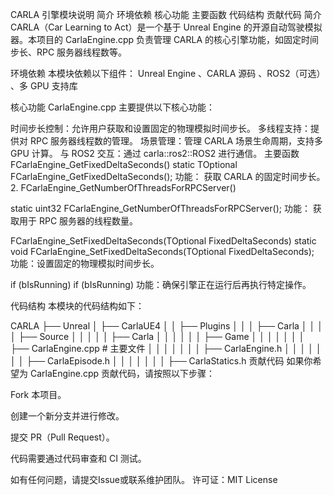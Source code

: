 CARLA 引擎模块说明
简介
环境依赖
核心功能
主要函数
代码结构
贡献代码
简介
CARLA（Car Learning to Act）是一个基于 Unreal Engine 的开源自动驾驶模拟器。本项目的 CarlaEngine.cpp 负责管理 CARLA 的核心引擎功能，如固定时间步长、RPC 服务器线程数等。

环境依赖
本模块依赖以下组件： Unreal Engine 、CARLA 源码 、ROS2（可选） 、多 GPU 支持库

核心功能
CarlaEngine.cpp 主要提供以下核心功能：

时间步长控制：允许用户获取和设置固定的物理模拟时间步长。
多线程支持：提供对 RPC 服务器线程数的管理。
场景管理：管理 CARLA 场景生命周期，支持多 GPU 计算。
与 ROS2 交互：通过 carla::ros2::ROS2 进行通信。
主要函数
FCarlaEngine_GetFixedDeltaSeconds()
static TOptional<double> FCarlaEngine_GetFixedDeltaSeconds();
功能： 获取 CARLA 的固定时间步长。 2. FCarlaEngine_GetNumberOfThreadsForRPCServer()

static uint32 FCarlaEngine_GetNumberOfThreadsForRPCServer();
功能： 获取用于 RPC 服务器的线程数量。

FCarlaEngine_SetFixedDeltaSeconds(TOptional FixedDeltaSeconds)
static void FCarlaEngine_SetFixedDeltaSeconds(TOptional<double> FixedDeltaSeconds);
功能：设置固定的物理模拟时间步长。

if (bIsRunning)
if (bIsRunning)
功能：确保引擎正在运行后再执行特定操作。

代码结构
本模块的代码结构如下：

CARLA
├── Unreal
│   ├── CarlaUE4
│   │   ├── Plugins
│   │   │   ├── Carla
│   │   │   │   ├── Source
│   │   │   │   │   ├── Carla
│   │   │   │   │   │   ├── Game
│   │   │   │   │   │   │   ├── CarlaEngine.cpp  # 主要文件
│   │   │   │   │   │   │   ├── CarlaEngine.h
│   │   │   │   │   │   │   ├── CarlaEpisode.h
│   │   │   │   │   │   │   ├── CarlaStatics.h
贡献代码
如果你希望为 CarlaEngine.cpp 贡献代码，请按照以下步骤：

Fork 本项目。

创建一个新分支并进行修改。

提交 PR（Pull Request）。

代码需要通过代码审查和 CI 测试。

如有任何问题，请提交Issue或联系维护团队。
许可证：MIT License